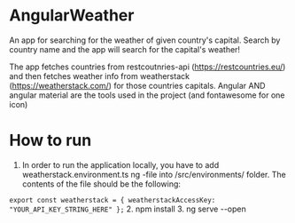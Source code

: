 # AngularWeather

An app for searching for the weather of given country's capital. Search by country name and the app will search for the capital's weather!

The app fetches countries from restcoutnries-api (https://restcountries.eu/) and then fetches weather info from weatherstack (https://weatherstack.com/) for those countries capitals. Angular AND angular material are the tools used in the project (and fontawesome for one icon)

# How to run

1. In order to run the application locally, you have to add weatherstack.environment.ts ng -file into /src/environments/ folder. The contents of the file should be the following:

`export const weatherstack = {
  weatherstackAccessKey: "YOUR_API_KEY_STRING_HERE"
};`
2. npm install
3. ng serve --open
